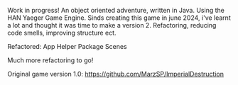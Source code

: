 Work in progress!
An object oriented adventure, written in Java. Using the HAN Yaeger Game Engine.
Sinds creating this game in june 2024, i've learnt a lot and thought it was time to make a version 2. Refactoring, reducing code smells, improving structure ect. 

Refactored:
App
Helper
Package Scenes

Much more refactoring to go!

Original game version 1.0:
https://github.com/MarzSP/ImperialDestruction
